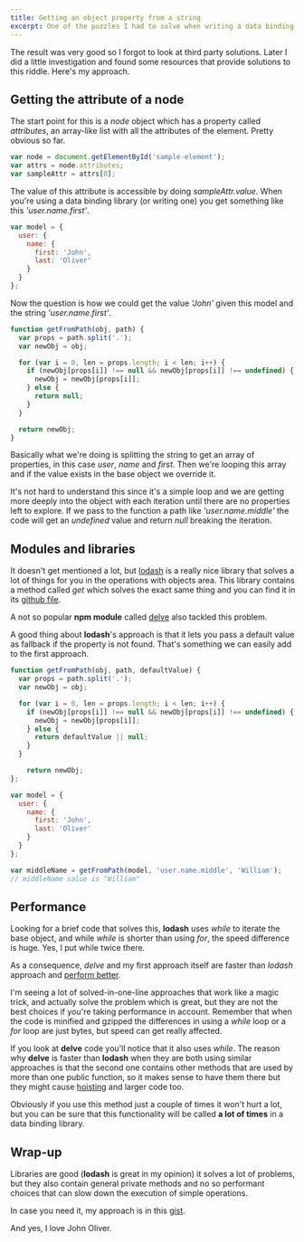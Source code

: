 ```yaml
---
title: Getting an object property from a string
excerpt: One of the puzzles I had to solve when writing a data binding script was how to get the value of a property from the value of an attribute. As always, I decided to go my own way before looking for other solutions.
---
```


The result was very good so I forgot to look at third party solutions. Later I did a little investigation and found some resources that provide solutions to this riddle. Here's my approach.

## Getting the attribute of a node

The start point for this is a *node* object which has a property called *attributes*, an array-like list with all the attributes of the element. Pretty obvious so far.

```js
var node = document.getElementById('sample-element');
var attrs = node.attributes;
var sampleAttr = attrs[0];
```

The value of this attribute is accessible by doing *sampleAttr.value*. When you're using a data binding library (or writing one) you get something like this *'user.name.first'*.

```js
var model = {
  user: {
    name: {
      first: 'John',
      last: 'Oliver'
    }
  }
};
```
Now the question is how we could get the value *'John'* given this model and the string *'user.name.first'*.

```js
function getFromPath(obj, path) {
  var props = path.split('.');
  var newObj = obj;

  for (var i = 0, len = props.length; i < len; i++) {
    if (newObj[props[i]] !== null && newObj[props[i]] !== undefined) {
      newObj = newObj[props[i]];
    } else {
      return null;
    }
  }

  return newObj;
}
```

Basically what we're doing is splitting the string to get an array of properties, in this case *user*, *name* and *first*. Then we're looping this array and if the value exists in the base object we override it.

It's not hard to understand this since it's a simple loop and we are getting more deeply into the object with each iteration until there are no properties left to explore. If we pass to the function a path like *'user.name.middle'* the code will get an *undefined* value and return *null* breaking the iteration.

## Modules and libraries

It doesn't get mentioned a lot, but <a href="https://lodash.com/" target="_blank">lodash</a> is a really nice library that solves a lot of things for you in the operations with objects area. This library contains a method called *get* which solves the exact same thing and you can find it in its <a href="https://github.com/lodash/lodash/blob/master/lodash.js#L9386" target="_blank">github file</a>.

A not so popular **npm module** called <a href="https://www.npmjs.com/package/delve" target="_blank">delve</a> also tackled this problem.

A good thing about **lodash**'s approach is that it lets you pass a default value as fallback if the property is not found. That's something we can easily add to the first approach.

```js
function getFromPath(obj, path, defaultValue) {
  var props = path.split('.');
  var newObj = obj;

  for (var i = 0, len = props.length; i < len; i++) {
    if (newObj[props[i]] !== null && newObj[props[i]] !== undefined) {
      newObj = newObj[props[i]];
    } else {
      return defaultValue || null;
    }
  }

    return newObj;
};

var model = {
  user: {
    name: {
      first: 'John',
      last: 'Oliver'
    }
  }
};

var middleName = getFromPath(model, 'user.name.middle', 'William');
// middleName value is "William"
```

## Performance

Looking for a brief code that solves this, **lodash** uses *while* to iterate the base object, and while *while* is shorter than using *for*, the speed difference is huge. Yes, I put while twice there.

As a consequence, *delve* and my first approach itself are faster than *lodash* approach and <a href="http://jsperf.com/lodash-get-vs-monster-method/2" target="_blank">perform better</a>.

I'm seeing a lot of solved-in-one-line approaches that work like a magic trick, and actually solve the problem which is great, but they are not the best choices if you're taking performance in account. Remember that when the code is minified and gzipped the differences in using a *while* loop or a *for* loop are just bytes, but speed can get really affected.

If you look at **delve** code you'll notice that it also uses *while*. The reason why **delve** is faster than **lodash** when they are both using similar approaches is that the second one contains other methods that are used by more than one public function, so it makes sense to have them there but they might cause <a href="http://jsforallof.us/2014/09/19/hoisting/" target="_blank">hoisting</a> and larger code too.

Obviously if you use this method just a couple of times it won't hurt a lot, but you can be sure that this functionality will be called **a lot of times** in a data binding library.

## Wrap-up

Libraries are good (**lodash** is great in my opinion) it solves a lot of problems, but they also contain general private methods and no so performant choices that can slow down the execution of simple operations.

In case you need it, my approach is in this <a href="https://gist.github.com/jeremenichelli/63b75db9434272b16d1d" target="_blank">gist</a>.

And yes, I love John Oliver.
